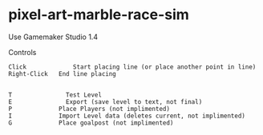 # pixel-art-marble-race-sim

Use Gamemaker Studio 1.4

Controls

	Click		      Start placing line (or place another point in line)
	Right-Click	  End line placing


	T	            Test Level
	E	            Export (save level to text, not final)
  	P             Place Players (not implimented)
  	I             Import Level data (deletes current, not implimented)
  	G             Place goalpost (not implimented)
  
